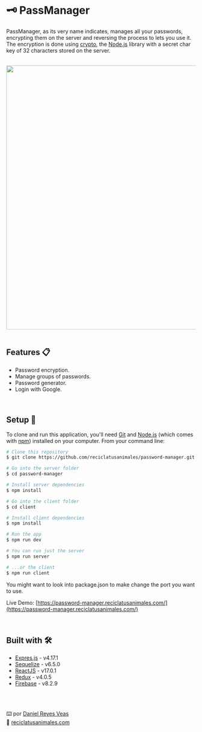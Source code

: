 # 🗝️ PassManager

PassManager, as its very name indicates, manages all your passwords, encrypting them on the server and reversing the process to lets you use it.
The encryption is done using [crypto](https://nodejs.org/api/crypto.html), the [Node.js](https://nodejs.org/en/download/) library with a secret char key of 32 characters stored on the server.

<br />

<div align="center"><img src="https://resources.reciclatusanimales.com/image/passmanager.png" width=700></div>

<br />

## Features 📋

-   Password encryption.
-   Manage groups of passwords.
-   Password generator.
-   Login with Google.

<br />

## Setup 🚀

To clone and run this application, you'll need [Git](https://git-scm.com) and [Node.js](https://nodejs.org/en/download/) (which comes with [npm](http://npmjs.com)) installed on your computer. From your command line:

```bash
# Clone this repository
$ git clone https://github.com/reciclatusanimales/password-manager.git

# Go into the server folder
$ cd password-manager

# Install server dependencies
$ npm install

# Go into the client folder
$ cd client

# Install client dependencies
$ npm install

# Run the app
$ npm run dev

# You can run just the server
$ npm run server

# ...or the client
$ npm run client
```

You might want to look into package.json to make change the port you want to use.

Live Demo: [https://password-manager.reciclatusanimales.com/](https://password-manager.reciclatusanimales.com/)

<br />

## Built with 🛠️

-   [Expres.js](https://expressjs.com/) - v4.17.1
-   [Sequelize](https://sequelize.org/) - v6.5.0
-   [ReactJS](https://reactjs.org/) - v17.0.1
-   [Redux](https://redux.js.org/) - v4.0.5
-   [Firebase](https://firebase.google.com/) - v8.2.9

<br />
<br />

⌨️ por <a href="https://github.com/danielreyesveas">Daniel Reyes Veas</a>
<br />
💾 <a href="https://reciclatusanimales.com">reciclatusanimales.com</a>
<br />
<br />
